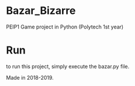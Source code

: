 # Bazar_Bizarre
PEIP1 Game project in Python
(Polytech 1st year)

# Run
to run this project, simply execute the bazar.py file.



Made in 2018-2019.
